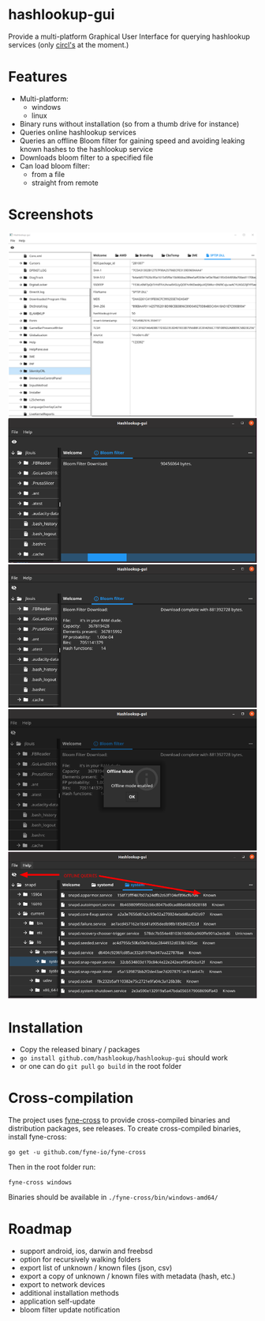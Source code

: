 # hashlookup-gui

Provide a multi-platform Graphical User Interface for querying hashlookup services (only [circl's](https://hashlookup.circl.lu) at the moment.)


# Features

- Multi-platform:
  - windows
  - linux
- Binary runs without installation (so from a thumb drive for instance)
- Queries online hashlookup services
- Queries an offline Bloom filter for gaining speed and avoiding leaking known hashes to the hashlookup service
- Downloads bloom filter to a specified file
- Can load bloom filter:
  - from a file
  - straight from remote

# Screenshots
![windows-online-query](screenshots/windows-online-query.png)
![linux-download](screenshots/linux-download.png)
![linux-bloom-filter-info](screenshots/linux-bloom-filter-info.png)
![linux-offline-mode](screenshots/linux-offline-mode.png)
![linux-offline-queries](screenshots/linux-offline-queries.png)

# Installation
- Copy the released binary / packages 
- `go install github.com/hashlookup/hashlookup-gui` should work
- or one can do `git pull` `go build` in the root folder

# Cross-compilation
The project uses [fyne-cross](https://github.com/fyne-io/fyne-cross) to provide cross-compiled binaries and distribution packages, see releases.
To create cross-compiled binaries, install fyne-cross:
```
go get -u github.com/fyne-io/fyne-cross
```
Then in the root folder run:
```
fyne-cross windows
```
Binaries should be available in `./fyne-cross/bin/windows-amd64/`

# Roadmap
- support android, ios, darwin and freebsd
- option for recursively walking folders
- export list of unknown / known files (json, csv)
- export a copy of unknown / known files with metadata (hash, etc.)
- export to network devices
- additional installation methods
- application self-update
- bloom filter update notification

